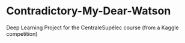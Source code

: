 # Contradictory-My-Dear-Watson

Deep Learning Project for the CentraleSupélec course (from a Kaggle competition)